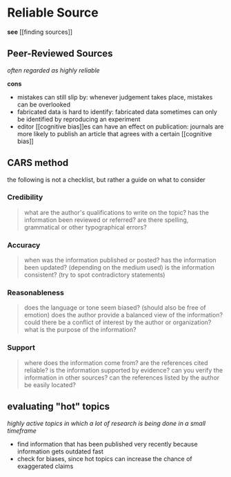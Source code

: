 # Reliable Source

**see** [[finding sources]]

## Peer-Reviewed Sources

_often regarded as highly reliable_

**cons**

- mistakes can still slip by: whenever judgement takes place, mistakes can be overlooked
- fabricated data is hard to identify: fabricated data sometimes can only be identified by reproducing an experiment
- editor [[cognitive bias]]es can have an effect on publication: journals are more likely to publish an article that agrees with a certain [[cognitive bias]]

## CARS method

the following is not a checklist, but rather a guide on what to consider

### Credibility

> what are the author's qualifications to write on the topic?
> has the information been reviewed or referred?
> are there spelling, grammatical or other typographical errors?

### Accuracy

> when was the information published or posted?
> has the information been updated? (depending on the medium used)
> is the information consistent? (try to spot contradictory statements)

### Reasonableness

> does the language or tone seem biased? (should also be free of emotion)
> does the author provide a balanced view of the information?
> could there be a conflict of interest by the author or organization?
> what is the purpose of the information?

### Support

> where does the information come from? are the references cited reliable?
> is the information supported by evidence?
> can you verify the information in other sources?
> can the references listed by the author be easily located?

## evaluating "hot" topics

_highly active topics in which a lot of research is being done in a small timeframe_

- find information that has been published very recently because information gets outdated fast
- check for biases, since hot topics can increase the chance of exaggerated claims
